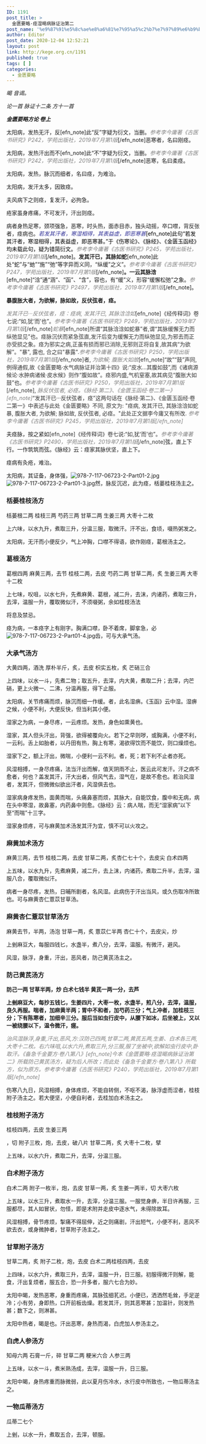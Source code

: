 ```yaml
---
ID: 1191
post_title: >
  金匮要略·痉湿暍病脉证治第二
post_name: '%e9%87%91%e5%8c%ae%e8%a6%81%e7%95%a5%c2%b7%e7%97%89%e6%b9%bf%e6%9a%8d%e7%97%85%e8%84%89%e8%af%81%e6%b2%bb%e7%ac%ac%e4%ba%8c'
author: Editor
post_date: 2020-12-04 12:52:21
layout: post
link: http://kege.org.cn/1191
published: true
tags: [ ]
categories:
  - 金匮要略
---
```

<!-- wp:paragraph -->
<p><em><span class="has-inline-color has-secondary-color">暍 音谒。 </span></em></p>
<!-- /wp:paragraph -->

<!-- wp:paragraph -->
<p><em><span class="has-inline-color has-secondary-color">论一首 脉证十二条 方十一首</span></em></p>
<!-- /wp:paragraph -->

<!-- wp:paragraph -->
<p><em><strong>金匮要略方论 卷上</strong></em></p>
<!-- /wp:paragraph -->

<!-- wp:paragraph -->
<p>太阳病，发热无汗，反[efn_note]此“反”字疑为衍文，当删。<span style="color: #808080;"><em>参考李今庸著《古医书研究》P242，学苑出版社，2019年7月第1版</em></span>[/efn_note]恶寒者，名曰刚痉。</p>
<!-- /wp:paragraph -->

<!-- wp:paragraph -->
<p>太阳病，发热汗出而不[efn_note]此“不”字疑为衍文，当删。<span style="color: #808080;"><em>参考李今庸著《古医书研究》P242，学苑出版社，2019年7月第1版</em></span>[/efn_note]恶寒，名曰柔痉。</p>
<!-- /wp:paragraph -->

<!-- wp:paragraph -->
<p>太阳病，发热，脉沉而细者，名曰痉，为难治。</p>
<!-- /wp:paragraph -->

<!-- wp:paragraph -->
<p>太阳病，发汗太多，因致痉。</p>
<!-- /wp:paragraph -->

<!-- wp:paragraph -->
<p>夫风病下之则痉，复发汗，必拘急。</p>
<!-- /wp:paragraph -->

<!-- wp:paragraph -->
<p>疮家虽身疼痛，不可发汗，汗出则痉。</p>
<!-- /wp:paragraph -->

<!-- wp:paragraph -->
<p>病者身热足寒，颈项强急，恶寒，时头热，面赤目赤，独头动摇，卒口噤，背反张者，痉病也。<span style="color: #333399;"><em>若发其汗者，寒湿相得，其表益虚，即恶寒甚</em><span style="color: #000000;">[efn_note]此句“若发其汗者，寒湿相得，其表益虚，即恶寒甚。”于《伤寒论》、《脉经》、《金匮玉函经》均未载此句，疑为错简衍文。<span style="color: #808080;"><em>参考李今庸著《古医书研究》P245，学苑出版社，2019年7月第1版</em></span>[/efn_note]。</span></span><strong>发其汗已，其脉如蛇</strong>[efn_note]此处“蛇”与“虵”“施”“弛”等字异而义同，“纵缓”之义”。<span style="color: #808080;"><em>参考李今庸著《古医书研究》P247，学苑出版社，2019年7月第1版</em></span>[/efn_note]<strong>。一云其脉浛</strong>[efn_note]“浛”通“涵”、“函”、“含”，容也，有“缓”义，形容“缓懈松弛”之象。<span style="color: #808080;"><em>参考李今庸著《古医书研究》P2497，学苑出版社，2019年7月第1版</em></span>[/efn_note]。</p>
<p><strong><!-- /wp:paragraph -->

<!-- wp:paragraph --></strong></p>
<p><strong>暴腹胀大者，为欲解，脉如故，反伏弦者，痉。</strong></p>
<!-- /wp:paragraph -->

<!-- wp:paragraph -->
<p><span style="color: #808080;"><em><span class="has-inline-color has-secondary-color">发其汗已···反伏弦者，痉：痉病, 发其汗已, 其脉浛浛如</span></em><span class="has-inline-color has-secondary-color" style="color: #333333;">[efn_note]《经传释词》卷七说:“如,犹‘而’也”。<span style="color: #808080;"><em>参考李今庸著《古医书研究》P249，学苑出版社，2019年7月第1版</em></span>[/efn_note]</span><em><span class="has-inline-color has-secondary-color">蛇暴</span></em><span style="color: #333333;"><span class="has-inline-color has-secondary-color">[efn_note]所谓“其脉浛浛如蛇暴”者,谓“其脉缓懈无力</span><span class="has-inline-color has-secondary-color">而纵弛显见”也。痉脉沉伏而紧急弦直,发汗后变为缓懈无力而纵弛显见,为邪去而正亦受损之象。痉为邪实之病,正虽有损而邪已消除,无</span><span class="has-inline-color has-secondary-color">邪则正将自复,故其病“为欲解”。"暴", 露也, 合之曰"暴露".<span style="color: #808080;"><em>参考李今庸著《古医书研究》P250，学苑出版社，2019年7月第1版</em></span>[/efn_note]者, </span></span><em><span class="has-inline-color has-secondary-color">为欲解; 腹胀大如故</span></em><span style="color: #333333;"><span class="has-inline-color has-secondary-color">[efn_note]“故”“鼓”声同,例得通假,故《金匮要略·水气病脉证并治第十四》</span><span class="has-inline-color has-secondary-color">说:“皮水…其腹如鼓”,而《诸病源候论·水肿病诸候·皮水候》</span><span class="has-inline-color has-secondary-color">则作“腹如故”。痉邪内盛,气机窒塞,故其病见“腹胀大如鼓”也。<span style="color: #808080;"><em>参考李今庸著《古医书研究》P250，学苑出版社，2019年7月第1版</em></span>[/efn_note],</span></span><em><span class="has-inline-color has-secondary-color"> 脉反伏弦者, 必痉。《脉经·第二》、《金匮玉函经·卷二第一》[efn_note]</span></em><span class="has-inline-color has-secondary-color" style="color: #333333;">“发其汗已···反伏弦者，痉”这两句话在《脉经·第二》、《金匮玉函经·卷二第一》中表述与此处《金匮要略》不同, 原文为: "痉病, 发其汗已, 其脉浛浛如蛇暴, 腹胀大者, 为欲解; 脉如故, 反伏弦者, 必痉。"此处正文据李今庸又有所改. </span><em><span class="has-inline-color has-secondary-color">参考李今庸著《古医书研究》P245，学苑出版社，2019年7月第1版[/efn_note]</span></em></span></p>
<!-- /wp:paragraph -->

<!-- wp:paragraph -->
<p>夫痉脉，按之紧如<span style="color: #808080;"><span class="has-inline-color has-secondary-color" style="color: #333333;">[efn_note]《经传释词》卷七说:“如,犹‘而’也”。<span style="color: #808080;"><em>参考李今庸著《古医书研究》P2490，学苑出版社，2019年7月第1版</em></span>[/efn_note]</span></span>弦，直上下行。一作筑筑而弦。《脉经》云：痉家其脉伏坚，直上下。</p>
<!-- /wp:paragraph -->

<!-- wp:paragraph -->
<p>痉病有灸疮，难治。</p>
<!-- /wp:paragraph -->

<!-- wp:paragraph -->
<p>太阳病，其证备，身体强，<img src="https://rwzyzs.ipmph.com/epub/5c34535e7d1e77bf85212dc1/OEBPS/Images/978-7-117-06723-2-Part01-2.jpg" alt="978-7-117-06723-2-Part01-2.jpg" /><img src="https://rwzyzs.ipmph.com/epub/5c34535e7d1e77bf85212dc1/OEBPS/Images/978-7-117-06723-2-Part01-3.jpg" alt="978-7-117-06723-2-Part01-3.jpg" />然，脉反沉迟，此为痉，栝蒌桂枝汤主之。</p>
<!-- /wp:paragraph -->

<!-- wp:heading {"level":3} -->
<h3 id="hanvon_toc_8">栝蒌桂枝汤方</h3>
<!-- /wp:heading -->

<!-- wp:paragraph -->
<p>栝蒌根二两 桂枝三两 芍药三两 甘草二两 生姜三两 大枣十二枚</p>
<!-- /wp:paragraph -->

<!-- wp:paragraph -->
<p>上六味，以水九升，煮取三升，分温三服，取微汗。汗不出，食顷，啜热粥发之。</p>
<!-- /wp:paragraph -->

<!-- wp:paragraph -->
<p>太阳病，无汗而小便反少，气上冲胸，口噤不得语，欲作刚痉，葛根汤主之。</p>
<!-- /wp:paragraph -->

<!-- wp:heading {"level":3} -->
<h3 id="hanvon_toc_9">葛根汤方</h3>
<!-- /wp:heading -->

<!-- wp:paragraph -->
<p>葛根四两 麻黄三两，去节 桂枝二两，去皮 芍药二两 甘草二两，炙 生姜三两 大枣十二枚</p>
<!-- /wp:paragraph -->

<!-- wp:paragraph -->
<p>上七味，㕮咀，以水七升，先煮麻黄、葛根，减二升，去沫，内诸药，煮取三升，去滓，温服一升，覆取微似汗，不须啜粥，余如桂枝汤法</p>
<!-- /wp:paragraph -->

<!-- wp:paragraph -->
<p>将息及禁忌。</p>
<!-- /wp:paragraph -->

<!-- wp:paragraph -->
<p>痉为病，一本痉字上有刚字。胸满口噤，卧不着席，脚挛急，必<img src="https://rwzyzs.ipmph.com/epub/5c34535e7d1e77bf85212dc1/OEBPS/Images/978-7-117-06723-2-Part01-4.jpg" alt="978-7-117-06723-2-Part01-4.jpg" />齿，可与大承气汤。</p>
<!-- /wp:paragraph -->

<!-- wp:heading {"level":3} -->
<h3 id="hanvon_toc_10">大承气汤方</h3>
<!-- /wp:heading -->

<!-- wp:paragraph -->
<p>大黄四两，酒洗 厚朴半斤，炙，去皮 枳实五枚，炙 芒硝三合</p>
<!-- /wp:paragraph -->

<!-- wp:paragraph -->
<p>上四味，以水一斗，先煮二物；取五升，去滓，内大黄，煮取二升；去滓，内芒硝，更上火微一、二沸，分温再服，得下止服。</p>
<!-- /wp:paragraph -->

<!-- wp:paragraph -->
<p>太阳病，关节疼痛而烦，脉沉而细一作缓。者，此名湿痹。《玉函》云中湿。湿痹之候，小便不利，大便反快，但当利其小便。</p>
<!-- /wp:paragraph -->

<!-- wp:paragraph -->
<p>湿家之为病，一身尽疼，一云疼烦。发热，身色如熏黄也。</p>
<!-- /wp:paragraph -->

<!-- wp:paragraph -->
<p>湿家，其人但头汗出，背强，欲得被覆向火。若下之早则哕，或胸满，小便不利，一云利。舌上如胎者，以丹田有热，胸上有寒，渴欲得饮而不能饮，则口燥烦也。</p>
<!-- /wp:paragraph -->

<!-- wp:paragraph -->
<p>湿家下之，额上汗出，微喘，小便利一云不利。者，死；若下利不止者亦死。</p>
<!-- /wp:paragraph -->

<!-- wp:paragraph -->
<p>风湿相搏，一身尽疼痛，法当汗出而解，值天阴雨不止，医云此可发汗。汗之病不愈者，何也？盖发其汗，汗大出者，但风气去，湿气在，是故不愈也。若治风湿者，发其汗，但微微似欲出汗者，风湿俱去也。</p>
<!-- /wp:paragraph -->

<!-- wp:paragraph -->
<p>湿家病身疼发热，面黄而喘，头痛鼻塞而烦，其脉大，自能饮食，腹中和无病，病在头中寒湿，故鼻塞，内药鼻中则愈。《脉经》云：病人喘，而无“湿家病”以下至“而喘”十三字。</p>
<!-- /wp:paragraph -->

<!-- wp:paragraph -->
<p>湿家身烦疼，可与麻黄加术汤发其汗为宜，慎不可以火攻之。</p>
<!-- /wp:paragraph -->

<!-- wp:heading {"level":3} -->
<h3 id="hanvon_toc_11">麻黄加术汤方</h3>
<!-- /wp:heading -->

<!-- wp:paragraph -->
<p>麻黄三两，去节 桂枝二两，去皮 甘草二两，炙杏仁七十个，去皮尖 白术四两</p>
<!-- /wp:paragraph -->

<!-- wp:paragraph -->
<p>上五味，以水九升，先煮麻黄，减二升，去上沫，内诸药，煮取二升半，去滓，温服八合，覆取微似汗。</p>
<!-- /wp:paragraph -->

<!-- wp:paragraph -->
<p>病者一身尽疼，发热，日晡所剧者，名风湿。此病伤于汗出当风，或久伤取冷所致也。可与麻黄杏仁薏苡甘草汤。</p>
<!-- /wp:paragraph -->

<!-- wp:heading {"level":3} -->
<h3 id="hanvon_toc_12">麻黄杏仁薏苡甘草汤方</h3>
<!-- /wp:heading -->

<!-- wp:paragraph -->
<p>麻黄去节，半两，汤泡 甘草一两，炙 薏苡仁半两 杏仁十个，去皮尖，炒</p>
<!-- /wp:paragraph -->

<!-- wp:paragraph -->
<p>上剉麻豆大，每服四钱匕，水盏半，煮八分，去滓，温服。有微汗，避风。</p>
<!-- /wp:paragraph -->

<!-- wp:paragraph -->
<p>风湿，脉浮，身重，汗出，恶风者，防己黄芪汤主之。</p>
<!-- /wp:paragraph -->

<!-- wp:heading {"level":3} -->
<h3 id="hanvon_toc_13">防己黄芪汤方</h3>
<!-- /wp:heading -->

<!-- wp:paragraph -->
<p><strong>防己一两 甘草半两，炒 白术七钱半 黄芪一两一分，去芦</strong></p>
<p><strong> <!-- /wp:paragraph -->

<!-- wp:paragraph --> </strong></p>
<p><strong>上剉麻豆大，每抄五钱匕，生姜四片，大枣一枚，水盏半，煎八分，去滓，温服，良久再服。喘者，加麻黄半两；胃中不和者，加芍药三分；气上冲者，加桂枝三分；下有陈寒者，加细辛三分。服后当如虫行皮中，从腰下如冰，后坐被上，又以一被绕腰以下，温令微汗，瘥。</strong></p>
<p><span style="color: #808080;"><em>治风湿脉浮,身重,汗出,恶风,方:汉防己四两,甘草二两,黄芪五两,生姜、白术各三两,大枣十二枚。右六味咀,以水六升,煮取三升,分三服,服了坐被中,欲解如虫行皮中,卧取汗。《备急千金要方·卷八第八》[efn_note]今本《金匮要略·痉湿暍病脉证治第二》所载防己黄芪汤方，疑为后人所改；而此处《备急千金要方·卷八第八》所载方，似为原方。参考李今庸著《古医书研究》P240，学苑出版社，2019年7月第1版[/efn_note]</em></span></p>
<!-- /wp:paragraph -->

<!-- wp:paragraph -->
<p>伤寒八九日，风湿相搏，身体疼烦，不能自转侧，不呕不渴，脉浮虚而涩者，桂枝附子汤主之。若大便坚，小便自利者，去桂加白术汤主之。</p>
<!-- /wp:paragraph -->

<!-- wp:heading {"level":3} -->
<h3 id="hanvon_toc_14">桂枝附子汤方</h3>
<!-- /wp:heading -->

<!-- wp:paragraph -->
<p>桂枝四两，去皮 生姜三两</p>
<!-- /wp:paragraph -->

<!-- wp:paragraph -->
<p>，切 附子三枚，炮，去皮，破八片 甘草二两，炙 大枣十二枚，擘</p>
<!-- /wp:paragraph -->

<!-- wp:paragraph -->
<p>上五味，以水六升，煮取二升，去滓，分温三服。</p>
<!-- /wp:paragraph -->

<!-- wp:heading {"level":3} -->
<h3 id="hanvon_toc_15">白术附子汤方</h3>
<!-- /wp:heading -->

<!-- wp:paragraph -->
<p>白术二两 附子一枚半，炮，去皮 甘草一两，炙 生姜一两半，切 大枣六枚</p>
<!-- /wp:paragraph -->

<!-- wp:paragraph -->
<p>上五味，以水三升，煮取水一升，去滓，分温三服。一服觉身痹，半日许再服，三服都尽，其人如冒状，勿怪，即是术附并走皮中逐水气，未得除故耳。</p>
<!-- /wp:paragraph -->

<!-- wp:paragraph -->
<p>风湿相搏，骨节疼烦，掣痛不得屈伸，近之则痛剧，汗出短气，小便不利，恶风不欲去衣，或身微肿者，甘草附子汤主之。</p>
<!-- /wp:paragraph -->

<!-- wp:heading {"level":3} -->
<h3 id="hanvon_toc_16">甘草附子汤方</h3>
<!-- /wp:heading -->

<!-- wp:paragraph -->
<p>甘草二两，炙 附子二枚，炮，去皮 白术二两桂枝四两，去皮</p>
<!-- /wp:paragraph -->

<!-- wp:paragraph -->
<p>上四味，以水六升，煮取三升，去滓，温服一升，日三服。初服得微汗则解，能食，汗出复烦者，服五合，恐一升多者，服六七合为妙。</p>
<!-- /wp:paragraph -->

<!-- wp:paragraph -->
<p>太阳中暍，发热恶寒，身重而疼痛，其脉弦细芤迟。小便已，洒洒然毛耸，手足逆冷；小有劳，身即热，口开前板齿燥。若发其汗，则其恶寒甚；加温针，则发热甚；数下之，则淋甚。</p>
<!-- /wp:paragraph -->

<!-- wp:paragraph -->
<p>太阳中热者，暍是也。汗出恶寒，身热而渴，白虎加人参汤主之。</p>
<!-- /wp:paragraph -->

<!-- wp:heading {"level":3} -->
<h3 id="hanvon_toc_17">白虎人参汤方</h3>
<!-- /wp:heading -->

<!-- wp:paragraph -->
<p>知母六两 石膏一斤，碎 甘草二两 粳米六合 人参三两</p>
<!-- /wp:paragraph -->

<!-- wp:paragraph -->
<p>上五味，以水一斗，煮米熟汤成，去滓，温服一升，日三服。</p>
<!-- /wp:paragraph -->

<!-- wp:paragraph -->
<p>太阳中暍，身热疼重而脉微弱，此以夏月伤冷水，水行皮中所致也，一物瓜蒂汤主之。</p>
<!-- /wp:paragraph -->

<!-- wp:heading {"level":3} -->
<h3 id="hanvon_toc_18">一物瓜蒂汤方</h3>
<!-- /wp:heading -->

<!-- wp:paragraph -->
<p>瓜蒂二七个</p>
<!-- /wp:paragraph -->

<!-- wp:paragraph -->
<p>上剉，以水一升，煮取五合，去滓，顿服。</p>
<!-- /wp:paragraph -->